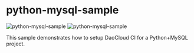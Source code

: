 # python-mysql-sample
![python-mysql-sample](https://ci.daocloud.io/api/badge/build/daocloud/pYthon) ![python-mysql-sample](https://ci.daocloud.io/api/badge/test/daocloud/python)

This sample demonstrates how to setup DaoCloud CI for a Python+MySQL project.
